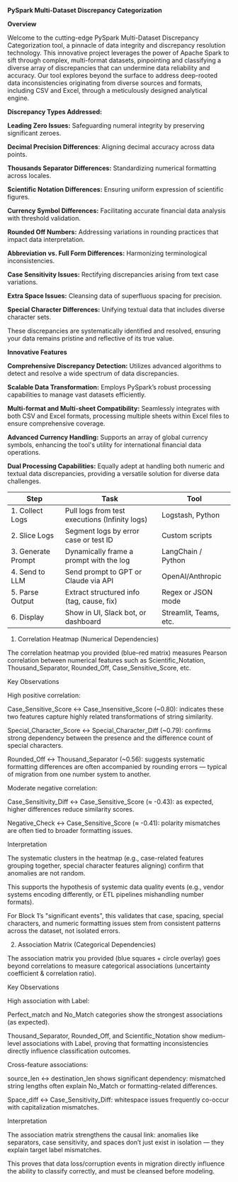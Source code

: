 **PySpark Multi-Dataset Discrepancy Categorization**

**Overview**

Welcome to the cutting-edge PySpark Multi-Dataset Discrepancy Categorization tool, a pinnacle of data integrity and discrepancy resolution technology. This innovative project leverages the power of Apache Spark to sift through complex, multi-format datasets, pinpointing and classifying a diverse array of discrepancies that can undermine data reliability and accuracy. Our tool explores beyond the surface to address deep-rooted data inconsistencies originating from diverse sources and formats, including CSV and Excel, through a meticulously designed analytical engine.


**Discrepancy Types Addressed:**

**Leading Zero Issues:** Safeguarding numeral integrity by preserving significant zeroes.

**Decimal Precision Differences**: Aligning decimal accuracy across data points.

**Thousands Separator Differences:** Standardizing numerical formatting across locales.

**Scientific Notation Differences:** Ensuring uniform expression of scientific figures.

**Currency Symbol Differences:** Facilitating accurate financial data analysis with threshold validation.

**Rounded Off Numbers:** Addressing variations in rounding practices that impact data interpretation.

**Abbreviation vs. Full Form Differences:** Harmonizing terminological inconsistencies.

**Case Sensitivity Issues:** Rectifying discrepancies arising from text case variations.

**Extra Space Issues:** Cleansing data of superfluous spacing for precision.

**Special Character Differences:** Unifying textual data that includes diverse character sets.

These discrepancies are systematically identified and resolved, ensuring your data remains pristine and reflective of its true value.

**Innovative Features**

**Comprehensive Discrepancy Detection:** Utilizes advanced algorithms to detect and resolve a wide spectrum of data discrepancies.

**Scalable Data Transformation:** Employs PySpark’s robust processing capabilities to manage vast datasets efficiently.

**Multi-format and Multi-sheet Compatibility:** Seamlessly integrates with both CSV and Excel formats, processing multiple sheets within Excel files to ensure comprehensive coverage.

**Advanced Currency Handling:** Supports an array of global currency symbols, enhancing the tool's utility for international financial data operations.

**Dual Processing Capabilities:** Equally adept at handling both numeric and textual data discrepancies, providing a versatile solution for diverse data challenges.


| Step               | Task                                           | Tool                   |
| ------------------ | ---------------------------------------------- | ---------------------- |
| 1. Collect Logs    | Pull logs from test executions (Infinity logs) | Logstash, Python       |
| 2. Slice Logs      | Segment logs by error case or test ID          | Custom scripts         |
| 3. Generate Prompt | Dynamically frame a prompt with the log        | LangChain / Python     |
| 4. Send to LLM     | Send prompt to GPT or Claude via API           | OpenAI/Anthropic       |
| 5. Parse Output    | Extract structured info (tag, cause, fix)      | Regex or JSON mode     |
| 6. Display         | Show in UI, Slack bot, or dashboard            | Streamlit, Teams, etc. |



1. Correlation Heatmap (Numerical Dependencies)

The correlation heatmap you provided (blue–red matrix) measures Pearson correlation between numerical features such as Scientific_Notation, Thousand_Separator, Rounded_Off, Case_Sensitive_Score, etc.

Key Observations

High positive correlation:

Case_Sensitive_Score ↔ Case_Insensitive_Score (~0.80): indicates these two features capture highly related transformations of string similarity.

Special_Character_Score ↔ Special_Character_Diff (~0.79): confirms strong dependency between the presence and the difference count of special characters.

Rounded_Off ↔ Thousand_Separator (~0.56): suggests systematic formatting differences are often accompanied by rounding errors — typical of migration from one number system to another.

Moderate negative correlation:

Case_Sensitivity_Diff ↔ Case_Sensitive_Score (≈ -0.43): as expected, higher differences reduce similarity scores.

Negative_Check ↔ Case_Sensitive_Score (≈ -0.41): polarity mismatches are often tied to broader formatting issues.

Interpretation

The systematic clusters in the heatmap (e.g., case-related features grouping together, special character features aligning) confirm that anomalies are not random.

This supports the hypothesis of systemic data quality events (e.g., vendor systems encoding differently, or ETL pipelines mishandling number formats).

For Block 1’s "significant events", this validates that case, spacing, special characters, and numeric formatting issues stem from consistent patterns across the dataset, not isolated errors.

2. Association Matrix (Categorical Dependencies)

The association matrix you provided (blue squares + circle overlay) goes beyond correlations to measure categorical associations (uncertainty coefficient & correlation ratio).

Key Observations

High association with Label:

Perfect_match and No_Match categories show the strongest associations (as expected).

Thousand_Separator, Rounded_Off, and Scientific_Notation show medium-level associations with Label, proving that formatting inconsistencies directly influence classification outcomes.

Cross-feature associations:

source_len ↔ destination_len shows significant dependency: mismatched string lengths often explain No_Match or formatting-related differences.

Space_diff ↔ Case_Sensitivity_Diff: whitespace issues frequently co-occur with capitalization mismatches.

Interpretation

The association matrix strengthens the causal link: anomalies like separators, case sensitivity, and spaces don’t just exist in isolation — they explain target label mismatches.

This proves that data loss/corruption events in migration directly influence the ability to classify correctly, and must be cleansed before modeling.
